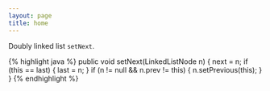 ```yaml
---
layout: page
title: home
---
```


Doubly linked list `setNext`.

{% highlight java %}
public void setNext(LinkedListNode n) {
  next = n;
  if (this == last) {
    last = n;
  }
  if (n != null && n.prev != this) {
    n.setPrevious(this);
  }
}
{% endhighlight %}
